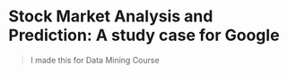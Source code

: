 # Stock Market Analysis and Prediction: A study case for Google
> I made this for Data Mining Course
